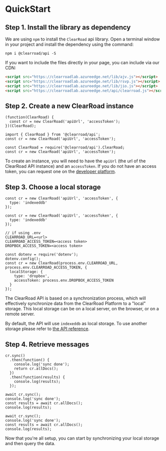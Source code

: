 # QuickStart

## Step 1. Install the library as dependency

We are using `npm` to install the `ClearRoad` api library.
Open a terminal window in your project and install the dependency using the command:

<div class="full-column"></div>

```shell
npm i @clearroad/api -S
```

If you want to include the files directly in your page, you can include via our CDN:

<div class="full-column"></div>

```html
<script src="https://clearroadlab.azureedge.net/lib/ajv.js"></script>
<script src="https://clearroadlab.azureedge.net/lib/rsvp.js"></script>
<script src="https://clearroadlab.azureedge.net/lib/jio.js"></script>
<script src="https://clearroadlab.azureedge.net/api/clearroad.js"></script>
```

## Step 2. Create a new ClearRoad instance

```javascript--browser
(function(ClearRoad) {
  const cr = new ClearRoad('apiUrl', 'accessToken');
})(ClearRoad);
```

```javascript--browser-es6
import { ClearRoad } from '@clearroad/api';
const cr = new ClearRoad('apiUrl', 'accessToken');
```

```javascript--node
const ClearRoad = require('@clearroad/api').ClearRoad;
const cr = new ClearRoad('apiUrl', 'accessToken');
```

To create an instance, you will need to have the `apiUrl` (the url of the ClearRoad API instance) and an `accessToken`.
If you do not have an access token, you can request one on the [developer platform](https://api.clearroadlab.io/developer/).

## Step 3. Choose a local storage

```javascript--browser
const cr = new ClearRoad('apiUrl', 'accessToken', {
  type: 'indexeddb'
});
```

```javascript--browser-es6
const cr = new ClearRoad('apiUrl', 'accessToken', {
  type: 'indexeddb'
});
```

```javascript--node
// if using .env
CLEARROAD_URL=<url>
CLEARROAD_ACCESS_TOKEN=<access token>
DROPBOX_ACCESS_TOKEN=<access token>

const dotenv = require('dotenv');
dotenv.config();
const cr = new ClearRoad(process.env.CLEARROAD_URL, process.env.CLEARROAD_ACCESS_TOKEN, {
  localStorage: {
    type: 'dropbox',
    accessToken: process.env.DROPBOX_ACCESS_TOKEN
  }
});
```

The ClearRoad API is based on a synchronization process, which will effectively synchronize data from the ClearRoad Platform to a "local" storage. This local storage can be on a local server, on the browser, or on a remote server.

By default, the API will use `indexeddb` as local storage. To use another storage please refer to [the API reference](#api-reference-constructor).

## Step 4. Retrieve messages

```javascript--browser
cr.sync()
  .then(function() {
    console.log('sync done');
    return cr.allDocs();
  })
  .then(function(results) {
    console.log(results);
  });
```

```javascript--browser-es6
await cr.sync();
console.log('sync done');
const results = await cr.allDocs();
console.log(results);
```

```javascript--node
await cr.sync();
console.log('sync done');
const results = await cr.allDocs();
console.log(results);
```

Now that you're all setup, you can start by synchronizing your local storage and then query the data.
